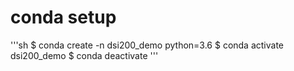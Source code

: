 

# conda setup

'''sh
$ conda create -n dsi200_demo python=3.6
$ conda activate dsi200_demo
$ conda deactivate
'''
